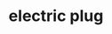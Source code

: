 ---
layout: smileys&emotion
title: electric plug
emoji: electric_plug
permalink: 🔌.html
image: assets/img/3moji/electric_plug.png
---
